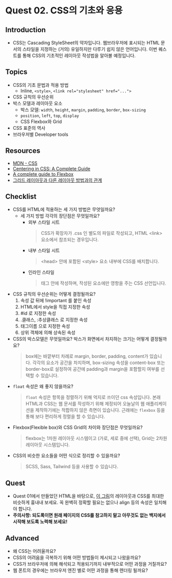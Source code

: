 # Quest 02. CSS의 기초와 응용

## Introduction

- CSS는 Cascading StyleSheet의 약자입니다. 웹브라우저에 표시되는 HTML 문서의 스타일을 지정하는 (거의) 유일하지만 다루기 쉽지 않은 언어입니다. 이번 퀘스트를 통해 CSS의 기초적인 레이아웃 작성법을 알아볼 예정입니다.

## Topics

- CSS의 기초 문법과 적용 방법
  - Inline, `<style>`, `<link rel="stylesheet" href="...">`
- CSS 규칙의 우선순위
- 박스 모델과 레이아웃 요소
  - 박스 모델: `width`, `height`, `margin`, `padding`, `border`, `box-sizing`
  - `position`, `left`, `top`, `display`
  - CSS Flexbox와 Grid
- CSS 표준의 역사
- 브라우저별 Developer tools

## Resources

- [MDN - CSS](https://developer.mozilla.org/ko/docs/Web/CSS)
- [Centering in CSS: A Complete Guide](https://css-tricks.com/centering-css-complete-guide/)
- [A complete guide to Flexbox](https://css-tricks.com/snippets/css/a-guide-to-flexbox/)
- [그리드 레이아웃과 다른 레이아웃 방법과의 관계](https://developer.mozilla.org/ko/docs/Web/CSS/CSS_Grid_Layout/%EA%B7%B8%EB%A6%AC%EB%93%9C_%EB%A0%88%EC%9D%B4%EC%95%84%EC%9B%83%EA%B3%BC_%EB%8B%A4%EB%A5%B8_%EB%A0%88%EC%9D%B4%EC%95%84%EC%9B%83_%EB%B0%A9%EB%B2%95%EA%B3%BC%EC%9D%98_%EA%B4%80%EA%B3%84)

## Checklist

- CSS를 HTML에 적용하는 세 가지 방법은 무엇일까요?
  - 세 가지 방법 각각의 장단점은 무엇일까요?
    - 외부 스타일 시트
      > CSS가 확장자가 .css 인 별도의 파일로 작성되고, HTML \<link> 요소에서 참조되는 경우입니다.
    - 내부 스타일 시트
      > \<head> 안에 포함된 \<style> 요소 내부에 CSS를 배치합니다.
    - 인라인 스타일
      > 태그 안에 작성하며, 작성된 요소에만 영항을 주는 CSS 선언입니다.
- CSS 규칙의 우선순위는 어떻게 결정될까요?
  1. 속성 값 뒤에 !important 를 붙인 속성
  2. HTML에서 style을 직접 지정한 속성
  3. #id 로 지정한 속성
  4. .클래스, :추상클래스 로 지정한 속성
  5. 태그이름 으로 지정한 속성
  6. 상위 객체에 의해 상속된 속성
- CSS의 박스모델은 무엇일까요? 박스가 화면에서 차지하는 크기는 어떻게 결정될까요?
  > box에는 바깥부터 차례로 margin, border, padding, content가 있습니다. 각각의 요소가 공간을 차지하며, box-sizing 속성을 content-box 또는 border-box로 설정하여 공간에 padding과 margin을 포함할지 여부를 선택할 수 있습니다.
- `float` 속성은 왜 좋지 않을까요?
  > `float` 속성은 항목을 정렬하기 위해 억지로 쓰이던 css 속성입니다. 본래 HTML과 CSS는 웹 문서를 작성하기 위해 제정되어 오늘날의 웹 애플리케이션을 제작하기에는 적합하지 않은 측면이 있습니다. 근래에는 `flexbox` 등을 통해 보다 편리하게 정렬을 할 수 있습니다.
- Flexbox(Flexible box)와 CSS Grid의 차이와 장단점은 무엇일까요?
  > flexbox는 1차원 레이아웃 시스템이고 (가로, 세로 중에 선택), Grid는 2차원 레이아웃 시스템입니다.
- CSS의 비슷한 요소들을 어떤 식으로 정리할 수 있을까요?
  > SCSS, Sass, Tailwind 등을 사용할 수 있습니다.

## Quest

- Quest 01에서 만들었던 HTML을 바탕으로, [이 그림](screen.png)의 레이아웃과 CSS를 최대한 비슷하게 흉내내 보세요. 꼭 완벽히 정확할 필요는 없으나 align 등의 속성은 일치해야 합니다.
- **주의사항: 되도록이면 원래 페이지의 CSS를 참고하지 말고 아무것도 없는 백지에서 시작해 보도록 노력해 보세요!**

## Advanced

- 왜 CSS는 어려울까요?
- CSS의 어려움을 극복하기 위해 어떤 방법들이 제시되고 나왔을까요?
- CSS가 브라우저에 의해 해석되고 적용되기까지 내부적으로 어떤 과정을 거칠까요?
- 웹 폰트의 경우에는 브라우저 엔진 별로 어떤 과정을 통해 렌더링 될까요?
